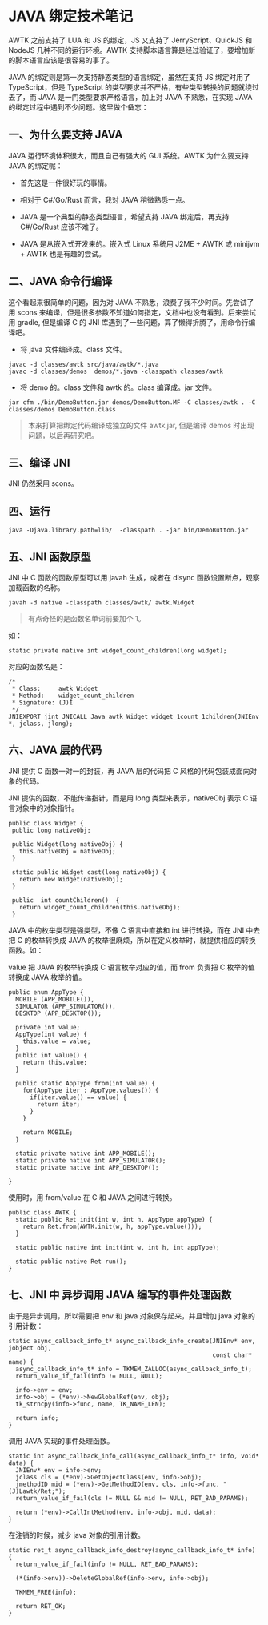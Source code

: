 # JAVA 绑定技术笔记

AWTK 之前支持了 LUA 和 JS 的绑定，JS 又支持了 JerryScript、QuickJS 和 NodeJS 几种不同的运行环境。AWTK 支持脚本语言算是经过验证了，要增加新的脚本语言应该是很容易的事了。

JAVA 的绑定则是第一次支持静态类型的语言绑定，虽然在支持 JS 绑定时用了 TypeScript，但是 TypeScript 的类型要求并不严格，有些类型转换的问题就绕过去了，而 JAVA 是一门类型要求严格语言，加上对 JAVA 不熟悉，在实现 JAVA 的绑定过程中遇到不少问题。这里做个备忘：

## 一、为什么要支持 JAVA

JAVA 运行环境体积很大，而且自己有强大的 GUI 系统。AWTK 为什么要支持 JAVA 的绑定呢：

* 首先这是一件很好玩的事情。

* 相对于 C#/Go/Rust 而言，我对 JAVA 稍微熟悉一点。

* JAVA 是一个典型的静态类型语言，希望支持 JAVA 绑定后，再支持 C#/Go/Rust 应该不难了。

* JAVA 是从嵌入式开发来的。嵌入式 Linux 系统用 J2ME + AWTK 或 minijvm + AWTK 也是有趣的尝试。

## 二、JAVA 命令行编译

这个看起来很简单的问题，因为对 JAVA 不熟悉，浪费了我不少时间。先尝试了用 scons 来编译，但是很多参数不知道如何指定，文档中也没有看到。后来尝试用 gradle, 但是编译 C 的 JNI 库遇到了一些问题，算了懒得折腾了，用命令行编译吧。

* 将 java 文件编译成。class 文件。

```
javac -d classes/awtk src/java/awtk/*.java
javac -d classes/demos  demos/*.java -classpath classes/awtk
```

* 将 demo 的。class 文件和 awtk 的。class 编译成。jar 文件。

```
jar cfm ./bin/DemoButton.jar demos/DemoButton.MF -C classes/awtk . -C classes/demos DemoButton.class
```

> 本来打算把绑定代码编译成独立的文件 awtk.jar, 但是编译 demos 时出现问题，以后再研究吧。

## 三、编译 JNI

JNI 仍然采用 scons。

## 四、运行

```
java -Djava.library.path=lib/  -classpath . -jar bin/DemoButton.jar
```

## 五、JNI 函数原型

JNI 中 C 函数的函数原型可以用 javah 生成，或者在 dlsync 函数设置断点，观察加载函数的名称。

```
javah -d native -classpath classes/awtk/ awtk.Widget
```

> 有点奇怪的是函数名单词前要加个 1。

如：
```
static private native int widget_count_children(long widget);
```

对应的函数名是：

```
/*
 * Class:     awtk_Widget
 * Method:    widget_count_children
 * Signature: (J)I
 */
JNIEXPORT jint JNICALL Java_awtk_Widget_widget_1count_1children(JNIEnv *, jclass, jlong);
```

## 六、JAVA 层的代码

JNI 提供 C 函数一对一的封装，再 JAVA 层的代码把 C 风格的代码包装成面向对象的代码。

JNI 提供的函数，不能传递指针，而是用 long 类型来表示，nativeObj 表示 C 语言对象中的对象指针。

```
public class Widget {
 public long nativeObj;

 public Widget(long nativeObj) {
   this.nativeObj = nativeObj;
 }

 static public Widget cast(long nativeObj) {
   return new Widget(nativeObj);
 }

 public  int countChildren()  {
   return widget_count_children(this.nativeObj);
 }
 ```

JAVA 中的枚举类型是强类型，不像 C 语言中直接和 int 进行转换，而在 JNI 中去把 C 的枚举转换成 JAVA 的枚举很麻烦，所以在定义枚举时，就提供相应的转换函数。如：

value 把 JAVA 的枚举转换成 C 语言枚举对应的值，而 from 负责把 C 枚举的值转换成 JAVA 枚举的值。

```
public enum AppType {
  MOBILE (APP_MOBILE()),
  SIMULATOR (APP_SIMULATOR()),
  DESKTOP (APP_DESKTOP());

  private int value;
  AppType(int value) {
    this.value = value;
  }
  public int value() {
    return this.value;
  }

  public static AppType from(int value) {
    for(AppType iter : AppType.values()) {
      if(iter.value() == value) {
        return iter;
      }
    }

    return MOBILE;
  }

  static private native int APP_MOBILE();
  static private native int APP_SIMULATOR();
  static private native int APP_DESKTOP();

}
```

使用时，用 from/value 在 C 和 JAVA 之间进行转换。

```
public class AWTK {
  static public Ret init(int w, int h, AppType appType) {
    return Ret.from(AWTK.init(w, h, appType.value()));
  }

  static public native int init(int w, int h, int appType);

  static public native Ret run();
}
```

## 七、JNI 中 异步调用 JAVA 编写的事件处理函数

由于是异步调用，所以需要把 env 和 java 对象保存起来，并且增加 java 对象的引用计数：

```
static async_callback_info_t* async_callback_info_create(JNIEnv* env, jobject obj,
                                                         const char* name) {
  async_callback_info_t* info = TKMEM_ZALLOC(async_callback_info_t);
  return_value_if_fail(info != NULL, NULL);

  info->env = env;
  info->obj = (*env)->NewGlobalRef(env, obj);
  tk_strncpy(info->func, name, TK_NAME_LEN);

  return info;
}
```

调用 JAVA 实现的事件处理函数。

```
static int async_callback_info_call(async_callback_info_t* info, void* data) {
  JNIEnv* env = info->env;
  jclass cls = (*env)->GetObjectClass(env, info->obj);
  jmethodID mid = (*env)->GetMethodID(env, cls, info->func, "(J)Lawtk/Ret;");
  return_value_if_fail(cls != NULL && mid != NULL, RET_BAD_PARAMS);

  return (*env)->CallIntMethod(env, info->obj, mid, data);
}
```

在注销的时候，减少 java 对象的引用计数。

```
static ret_t async_callback_info_destroy(async_callback_info_t* info) {
  return_value_if_fail(info != NULL, RET_BAD_PARAMS);

  (*(info->env))->DeleteGlobalRef(info->env, info->obj);

  TKMEM_FREE(info);

  return RET_OK;
}
```
